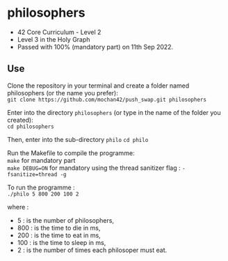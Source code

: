 # philosophers

- 42 Core Curriculum - Level 2
- Level 3 in the Holy Graph
- Passed with 100% (mandatory part) on 11th Sep 2022.

## Use

Clone the repository in your terminal and create a folder named philosophers (or the name you prefer):<br>
`git clone https://github.com/mochan42/push_swap.git philosophers`

Enter into the directory `philosophers` (or type in the name of the folder you created):<br>
`cd philosophers`

Then, enter into the sub-directory `philo`
`cd philo`

Run the Makefile to compile the programme:<br>
`make` for mandatory part<br>
`make DEBUG=ON` for mandatory using the thread sanitizer flag :  `-fsanitize=thread -g`

To run the programme :<br>
`./philo 5 800 200 100 2`<br>

where :<br>
- 5   : is the number of philosophers,<br>
- 800 : is the time to die in ms,<br>
- 200 : is the time to eat in ms,<br>
- 100 : is the time to sleep in ms,<br>
- 2   : is the number of times each philosoper must eat.
